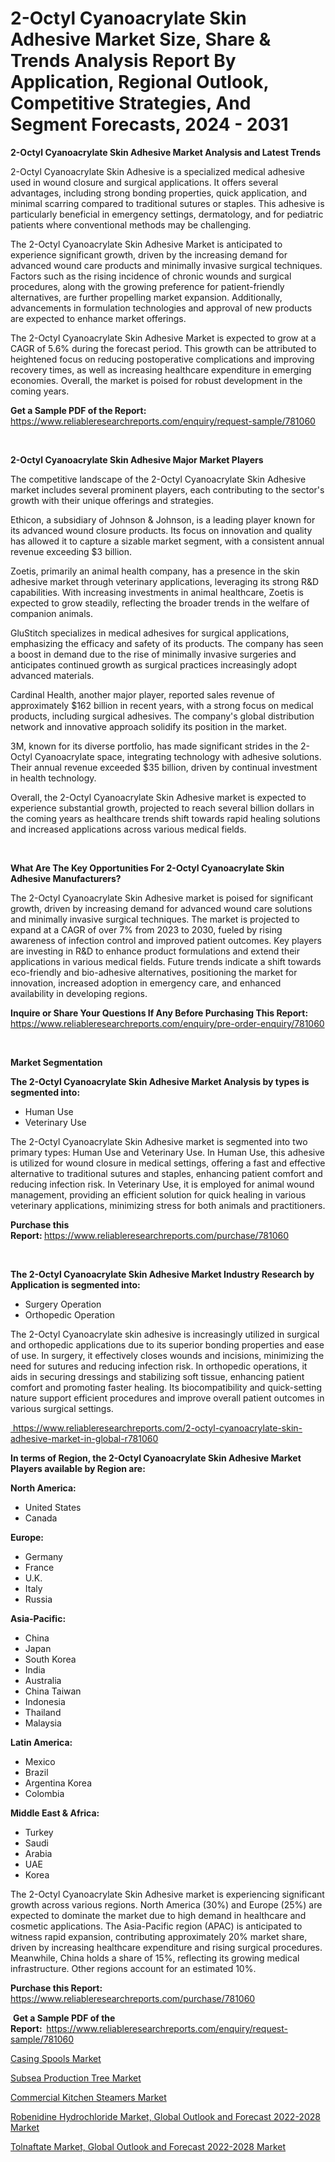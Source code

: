 <p><h1>2-Octyl Cyanoacrylate Skin Adhesive Market Size, Share & Trends Analysis Report By Application, Regional Outlook, Competitive Strategies, And Segment Forecasts, 2024 - 2031</h1></p><p><strong>2-Octyl Cyanoacrylate Skin Adhesive Market Analysis and Latest Trends</strong></p>
<p><p>2-Octyl Cyanoacrylate Skin Adhesive is a specialized medical adhesive used in wound closure and surgical applications. It offers several advantages, including strong bonding properties, quick application, and minimal scarring compared to traditional sutures or staples. This adhesive is particularly beneficial in emergency settings, dermatology, and for pediatric patients where conventional methods may be challenging.</p><p>The 2-Octyl Cyanoacrylate Skin Adhesive Market is anticipated to experience significant growth, driven by the increasing demand for advanced wound care products and minimally invasive surgical techniques. Factors such as the rising incidence of chronic wounds and surgical procedures, along with the growing preference for patient-friendly alternatives, are further propelling market expansion. Additionally, advancements in formulation technologies and approval of new products are expected to enhance market offerings.</p><p>The 2-Octyl Cyanoacrylate Skin Adhesive Market is expected to grow at a CAGR of 5.6% during the forecast period. This growth can be attributed to heightened focus on reducing postoperative complications and improving recovery times, as well as increasing healthcare expenditure in emerging economies. Overall, the market is poised for robust development in the coming years.</p></p>
<p><strong>Get a Sample PDF of the Report:&nbsp;</strong> <a href="https://www.reliableresearchreports.com/enquiry/request-sample/781060?utm_campaign=83&utm_medium=2&utm_source=Github&utm_content=ia&utm_term=15102024&utm_id=2-octyl-cyanoacrylate-skin-adhesive">https://www.reliableresearchreports.com/enquiry/request-sample/781060</a></p>
<p>&nbsp;</p>
<p><strong>2-Octyl Cyanoacrylate Skin Adhesive Major Market Players</strong></p>
<p><p>The competitive landscape of the 2-Octyl Cyanoacrylate Skin Adhesive market includes several prominent players, each contributing to the sector's growth with their unique offerings and strategies.</p><p>Ethicon, a subsidiary of Johnson & Johnson, is a leading player known for its advanced wound closure products. Its focus on innovation and quality has allowed it to capture a sizable market segment, with a consistent annual revenue exceeding $3 billion.</p><p>Zoetis, primarily an animal health company, has a presence in the skin adhesive market through veterinary applications, leveraging its strong R&D capabilities. With increasing investments in animal healthcare, Zoetis is expected to grow steadily, reflecting the broader trends in the welfare of companion animals.</p><p>GluStitch specializes in medical adhesives for surgical applications, emphasizing the efficacy and safety of its products. The company has seen a boost in demand due to the rise of minimally invasive surgeries and anticipates continued growth as surgical practices increasingly adopt advanced materials.</p><p>Cardinal Health, another major player, reported sales revenue of approximately $162 billion in recent years, with a strong focus on medical products, including surgical adhesives. The company's global distribution network and innovative approach solidify its position in the market.</p><p>3M, known for its diverse portfolio, has made significant strides in the 2-Octyl Cyanoacrylate space, integrating technology with adhesive solutions. Their annual revenue exceeded $35 billion, driven by continual investment in health technology.</p><p>Overall, the 2-Octyl Cyanoacrylate Skin Adhesive market is expected to experience substantial growth, projected to reach several billion dollars in the coming years as healthcare trends shift towards rapid healing solutions and increased applications across various medical fields.</p></p>
<p>&nbsp;</p>
<p><strong>What Are The Key Opportunities For 2-Octyl Cyanoacrylate Skin Adhesive Manufacturers?</strong></p>
<p><p>The 2-Octyl Cyanoacrylate Skin Adhesive market is poised for significant growth, driven by increasing demand for advanced wound care solutions and minimally invasive surgical techniques. The market is projected to expand at a CAGR of over 7% from 2023 to 2030, fueled by rising awareness of infection control and improved patient outcomes. Key players are investing in R&D to enhance product formulations and extend their applications in various medical fields. Future trends indicate a shift towards eco-friendly and bio-adhesive alternatives, positioning the market for innovation, increased adoption in emergency care, and enhanced availability in developing regions.</p></p>
<p><strong>Inquire or Share Your Questions If Any Before Purchasing This Report:</strong> <a href="https://www.reliableresearchreports.com/enquiry/pre-order-enquiry/781060?utm_campaign=83&utm_medium=2&utm_source=Github&utm_content=ia&utm_term=15102024&utm_id=2-octyl-cyanoacrylate-skin-adhesive">https://www.reliableresearchreports.com/enquiry/pre-order-enquiry/781060</a></p>
<p>&nbsp;</p>
<p><strong>Market Segmentation</strong></p>
<p><strong>The 2-Octyl Cyanoacrylate Skin Adhesive Market Analysis by types is segmented into:</strong></p>
<p><ul><li>Human Use</li><li>Veterinary Use</li></ul></p>
<p><p>The 2-Octyl Cyanoacrylate Skin Adhesive market is segmented into two primary types: Human Use and Veterinary Use. In Human Use, this adhesive is utilized for wound closure in medical settings, offering a fast and effective alternative to traditional sutures and staples, enhancing patient comfort and reducing infection risk. In Veterinary Use, it is employed for animal wound management, providing an efficient solution for quick healing in various veterinary applications, minimizing stress for both animals and practitioners.</p></p>
<p><strong>Purchase this Report:&nbsp;</strong><a href="https://www.reliableresearchreports.com/purchase/781060?utm_campaign=83&utm_medium=2&utm_source=Github&utm_content=ia&utm_term=15102024&utm_id=2-octyl-cyanoacrylate-skin-adhesive">https://www.reliableresearchreports.com/purchase/781060</a></p>
<p>&nbsp;</p>
<p><strong>The 2-Octyl Cyanoacrylate Skin Adhesive Market Industry Research by Application is segmented into:</strong></p>
<p><ul><li>Surgery Operation</li><li>Orthopedic Operation</li></ul></p>
<p><p>The 2-Octyl Cyanoacrylate skin adhesive is increasingly utilized in surgical and orthopedic applications due to its superior bonding properties and ease of use. In surgery, it effectively closes wounds and incisions, minimizing the need for sutures and reducing infection risk. In orthopedic operations, it aids in securing dressings and stabilizing soft tissue, enhancing patient comfort and promoting faster healing. Its biocompatibility and quick-setting nature support efficient procedures and improve overall patient outcomes in various surgical settings.</p></p>
<p><a href="https://www.reliableresearchreports.com/2-octyl-cyanoacrylate-skin-adhesive-market-in-global-r781060?utm_campaign=83&utm_medium=2&utm_source=Github&utm_content=ia&utm_term=15102024&utm_id=2-octyl-cyanoacrylate-skin-adhesive">&nbsp;https://www.reliableresearchreports.com/2-octyl-cyanoacrylate-skin-adhesive-market-in-global-r781060</a></p>
<p><strong>In terms of Region, the 2-Octyl Cyanoacrylate Skin Adhesive Market Players available by Region are:</strong></p>
<p>
    <p> <strong> North America: </strong>
        <ul>
            <li>United States</li>
            <li>Canada</li>
        </ul>
        </p> 
    <p> <strong> Europe: </strong>
        <ul>
            <li>Germany</li>
            <li>France</li>
            <li>U.K.</li>
            <li>Italy</li>
            <li>Russia</li>
        </ul>
        </p> 
    <p> <strong> Asia-Pacific: </strong>
        <ul>
            <li>China</li>
            <li>Japan</li>
            <li>South Korea</li>
            <li>India</li>
            <li>Australia</li>
            <li>China Taiwan</li>
            <li>Indonesia</li>
            <li>Thailand</li>
            <li>Malaysia</li>
        </ul>
        </p> 
    <p> <strong> Latin America: </strong>
        <ul>
            <li>Mexico</li>
            <li>Brazil</li>
            <li>Argentina Korea</li>
            <li>Colombia</li>
        </ul>
        </p> 
    <p> <strong> Middle East & Africa: </strong>
        <ul>
            <li>Turkey</li>
            <li>Saudi</li>
            <li>Arabia</li>
            <li>UAE</li>
            <li>Korea</li>
        </ul>
    </p>
    </p>
<p><p>The 2-Octyl Cyanoacrylate Skin Adhesive market is experiencing significant growth across various regions. North America (30%) and Europe (25%) are expected to dominate the market due to high demand in healthcare and cosmetic applications. The Asia-Pacific region (APAC) is anticipated to witness rapid expansion, contributing approximately 20% market share, driven by increasing healthcare expenditure and rising surgical procedures. Meanwhile, China holds a share of 15%, reflecting its growing medical infrastructure. Other regions account for an estimated 10%.</p></p>
<p><strong>Purchase this Report: </strong><a href="https://www.reliableresearchreports.com/purchase/781060?utm_campaign=83&utm_medium=2&utm_source=Github&utm_content=ia&utm_term=15102024&utm_id=2-octyl-cyanoacrylate-skin-adhesive">https://www.reliableresearchreports.com/purchase/781060</a></p>
<p>&nbsp;<strong>Get a Sample PDF of the Report:&nbsp;&nbsp;</strong><a href="https://www.reliableresearchreports.com/enquiry/request-sample/781060?utm_campaign=83&utm_medium=2&utm_source=Github&utm_content=ia&utm_term=15102024&utm_id=2-octyl-cyanoacrylate-skin-adhesive">https://www.reliableresearchreports.com/enquiry/request-sample/781060</a></p>
<p><strong></strong></p>
<p><p><a href="https://issuu.com/reportprime-2/docs/casing-spools-market-size-2030.pptx_6b8b26275fb58e?utm_campaign=83&utm_medium=2&utm_source=Github&utm_content=ia&utm_term=15102024&utm_id=2-octyl-cyanoacrylate-skin-adhesive">Casing Spools Market</a></p><p><a href="https://issuu.com/reportprime-2/docs/subsea-production-tree-market-size-_7691fbb27048e8?utm_campaign=83&utm_medium=2&utm_source=Github&utm_content=ia&utm_term=15102024&utm_id=2-octyl-cyanoacrylate-skin-adhesive">Subsea Production Tree Market</a></p><p><a href="https://github.com/AdeaKodra585/Market-Research-Report-List-1/blob/main/commercial-kitchen-steamers-market.md?utm_campaign=83&utm_medium=2&utm_source=Github&utm_content=ia&utm_term=15102024&utm_id=2-octyl-cyanoacrylate-skin-adhesive">Commercial Kitchen Steamers Market</a></p><p><a href="https://www.linkedin.com/pulse/robenidine-hydrochloride-market-global-outlook-forecast-2022-2028-apuse?utm_campaign=83&utm_medium=2&utm_source=Github&utm_content=ia&utm_term=15102024&utm_id=2-octyl-cyanoacrylate-skin-adhesive">Robenidine Hydrochloride Market, Global Outlook and Forecast 2022-2028 Market</a></p><p><a href="https://www.linkedin.com/pulse/tolnaftate-market-global-outlook-forecast-2022-2028-report-product-k5iye?utm_campaign=83&utm_medium=2&utm_source=Github&utm_content=ia&utm_term=15102024&utm_id=2-octyl-cyanoacrylate-skin-adhesive">Tolnaftate Market, Global Outlook and Forecast 2022-2028 Market</a></p></p>